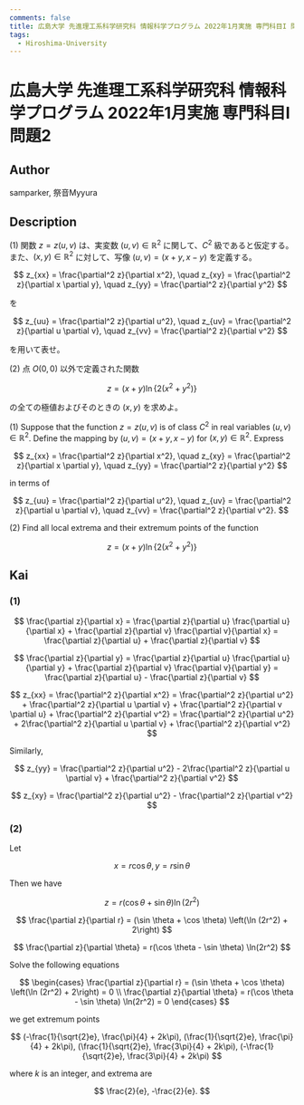 ```yaml
---
comments: false
title: 広島大学 先進理工系科学研究科 情報科学プログラム 2022年1月実施 専門科目I 問題2
tags:
  - Hiroshima-University
---
```

# 広島大学 先進理工系科学研究科 情報科学プログラム 2022年1月実施 専門科目I 問題2


## **Author**
samparker, 祭音Myyura

## **Description**
(1) 関数 $z = z(u, v)$ は、実変数 $(u, v) \in \mathbb{R}^2$ に関して、$C^2$ 級であると仮定する。
また、$(x, y) \in \mathbb{R}^2$ に対して、写像 $(u, v) = (x + y, x - y)$ を定義する。

$$
z_{xx} = \frac{\partial^2 z}{\partial x^2}, \quad z_{xy} = \frac{\partial^2 z}{\partial x \partial y}, \quad z_{yy} = \frac{\partial^2 z}{\partial y^2}
$$

を

$$
z_{uu} = \frac{\partial^2 z}{\partial u^2}, \quad z_{uv} = \frac{\partial^2 z}{\partial u \partial v}, \quad z_{vv} = \frac{\partial^2 z}{\partial v^2}
$$

を用いて表せ。

(2) 点 $O(0, 0)$ 以外で定義された関数

$$
z = (x + y) \ln\{2(x^2 + y^2)\}
$$

の全ての極値およびそのときの $(x, y)$ を求めよ。


(1) Suppose that the function $z = z(u, v)$ is of class $C^2$ in real variables $(u, v) \in \mathbb{R}^2$.
Define the mapping by $(u, v) = (x + y, x - y)$ for $(x, y) \in \mathbb{R}^2$.
Express

$$
z_{xx} = \frac{\partial^2 z}{\partial x^2}, \quad z_{xy} = \frac{\partial^2 z}{\partial x \partial y}, \quad z_{yy} = \frac{\partial^2 z}{\partial y^2}
$$

in terms of

$$
z_{uu} = \frac{\partial^2 z}{\partial u^2}, \quad z_{uv} = \frac{\partial^2 z}{\partial u \partial v}, \quad z_{vv} = \frac{\partial^2 z}{\partial v^2}.
$$

(2) Find all local extrema and their extremum points of the function

$$
z = (x + y) \ln\{2(x^2 + y^2)\}
$$


## **Kai**
### (1)

$$
\frac{\partial z}{\partial x} = \frac{\partial z}{\partial u} \frac{\partial u}{\partial x} + \frac{\partial z}{\partial v} \frac{\partial v}{\partial x} = \frac{\partial z}{\partial u} + \frac{\partial z}{\partial v}
$$

$$
\frac{\partial z}{\partial y} = \frac{\partial z}{\partial u} \frac{\partial u}{\partial y} + \frac{\partial z}{\partial v} \frac{\partial v}{\partial y} = \frac{\partial z}{\partial u} - \frac{\partial z}{\partial v}
$$

$$
z_{xx} = \frac{\partial^2 z}{\partial x^2} = \frac{\partial^2 z}{\partial u^2} + \frac{\partial^2 z}{\partial u \partial v} + \frac{\partial^2 z}{\partial v \partial u} + \frac{\partial^2 z}{\partial v^2} = \frac{\partial^2 z}{\partial u^2} + 2\frac{\partial^2 z}{\partial u \partial v} + \frac{\partial^2 z}{\partial v^2}
$$

Similarly,

$$
z_{yy} = \frac{\partial^2 z}{\partial u^2} - 2\frac{\partial^2 z}{\partial u \partial v} + \frac{\partial^2 z}{\partial v^2}
$$

$$
z_{xy} = \frac{\partial^2 z}{\partial u^2} - \frac{\partial^2 z}{\partial v^2}
$$

### (2)
Let

$$
x = r \cos \theta, y = r \sin \theta
$$

Then we have

$$
z = r(\cos \theta + \sin \theta) \ln(2r^2)
$$

$$
\frac{\partial z}{\partial r} = (\sin \theta + \cos \theta) \left(\ln (2r^2) + 2\right)
$$

$$
\frac{\partial z}{\partial \theta} = r(\cos \theta - \sin \theta) \ln(2r^2)
$$

Solve the following equations

$$
\begin{cases}
    \frac{\partial z}{\partial r} = (\sin \theta + \cos \theta) \left(\ln (2r^2) + 2\right) = 0 \\
    \frac{\partial z}{\partial \theta} = r(\cos \theta - \sin \theta) \ln(2r^2) = 0
\end{cases}
$$

we get extremum points

$$
(-\frac{1}{\sqrt{2}e}, \frac{\pi}{4} + 2k\pi), (\frac{1}{\sqrt{2}e}, \frac{\pi}{4} + 2k\pi), (\frac{1}{\sqrt{2}e}, \frac{3\pi}{4} + 2k\pi), (-\frac{1}{\sqrt{2}e}, \frac{3\pi}{4} + 2k\pi)
$$

where $k$ is an integer, and extrema are

$$
\frac{2}{e}, -\frac{2}{e}.
$$
